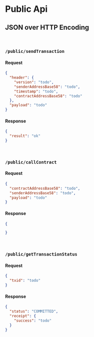 # Public Api

## JSON over HTTP Encoding

&nbsp;
### `/public/sendTransaction`

#### Request
```json
{
  "header": {
    "version": "todo",
    "senderAddressBase58": "todo",
    "timestamp": "todo",
    "contractAddressBase58": "todo"
  },
  "payload": "todo"
}
```

#### Response
```json
{
  "result": "ok"
}
```

&nbsp;
### `/public/callContract`

#### Request
```json
{
  "contractAddressBase58": "todo",
  "senderAddressBase58": "todo",
  "payload": "todo"
}
```

#### Response
```json
{

}
```

&nbsp;
### `/public/getTransactionStatus`

#### Request
```json
{
  "txid": "todo"
}
```

#### Response
```json
{
  "status": "COMMITTED",
  "receipt": {
    "success": "todo"
  }
}
```
